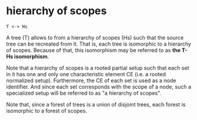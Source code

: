 
# hierarchy of scopes

```
T <-> Hs
```

A tree (T) allows to from a hierarchy of scopes (Hs) such that the source tree
can be recreated from it. That is, each tree is isomorphic to a hierarchy of
scopes. Because of that, this isomorphism may be referred to as
**the T-Hs isomorphism**.

Note that a hierarchy of scopes is a rooted partial setup such that each set
in it has one and only one characteristic element CE (i.e. a rooted normalized
setup). Furthermore, the CE of each set is used as a node identifier. And since
each set corresponds with the scope of a node, such a specialized setup will be
referred to as "a hierarchy of scopes".

Note that, since a forest of trees is a union of disjoint trees, each forest
is isomorphic to a forest of scopes.
